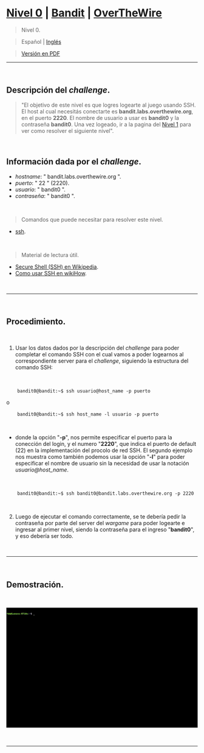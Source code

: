 
# [Nivel 0](https://overthewire.org/wargames/bandit/bandit0.html) | [Bandit](https://github.com/frandausmeier/CTF_Write-Ups/tree/main/OverTheWire/Bandit) | [OverTheWire](https://github.com/frandausmeier/CTF_Write-Ups/blob/main/OverTheWire/README.es.md)

> Nivel 0.

> Español | [Inglés](https://github.com/frandausmeier/CTF_Write-Ups/blob/main/OverTheWire/Bandit/Level_0/level-0_bandit_overthewire_eng.md) 

> [Versión en PDF](https://github.com/frandausmeier/CTF_Write-Ups/blob/main/OverTheWire/Bandit/Level_0/nivel-0_bandit_overthewire_esp.pdf)

-----
<br>

## Descripción del _challenge_.

> "El objetivo de este nivel es que logres logearte al juego usando SSH. El host al cual necesitás conectarte es **bandit.labs.overthewire.org**, en el puerto **2220**. El nombre de usuario a usar es **bandit0** y la contraseña **bandit0**. Una vez logeado, ir a la pagina del [Nivel 1](https://overthewire.org/wargames/bandit/bandit1.html) para ver como resolver el siguiente nivel".

<br>

## Información dada por el _challenge_.

- _hostname_: " bandit.labs.overthewire.org ".
- _puerto_: " 22 " (2220).
- _usuario_: " bandit0 ".
- _contraseña_: " bandit0 ".

<br>

> Comandos que puede necesitar para resolver este nivel.
- [ssh](https://www.wikihow.com/Use-SSH).

<br>

> Material de lectura útil.
- [Secure Shell (SSH) en Wikipedia](https://en.wikipedia.org/wiki/Secure_Shell).
- [Como usar SSH en wikiHow](https://www.wikihow.com/Use-SSH).

<br>

-----

<br>

## Procedimiento.

<br>

1. Usar los datos dados por la descripción del _challenge_ para poder completar el comando SSH con el cual vamos a poder logearnos al correspondiente server para el _challenge_, siguiendo la estructura del comando SSH:

<br>

```shell
	bandit0@bandit:~$ ssh usuario@host_name -p puerto 
```

o

```shell
    bandit0@bandit:~$ ssh host_name -l usuario -p puerto
```

<br>

* donde la opción "**-p**", nos permite especificar el puerto para la conección del login, y el numero "**2220**", que indica el puerto de default (22) en la implementación del procolo de red SSH. El segundo ejemplo nos muestra como también podemos usar la opción "**-l**" para poder especificar el nombre de usuario sin la necesidad de usar la notación _usuario@host_name_.

<br>

```shell
	bandit0@bandit:~$ ssh bandit0@bandit.labs.overthewire.org -p 2220 
```

<br>

2. Luego de ejecutar el comando correctamente, se te debería pedir la contraseña por parte del server del _wargame_ para poder logearte e ingresar al primer nivel, siendo la contraseña para el ingreso "**bandit0**", y eso debería ser todo. 

<br>

-----

<br>

## Demostración.

<br>

<p align="center">
  <img src="./attachments/level-0_bandit_overthewire.gif" />
</p>

<br>

-----
